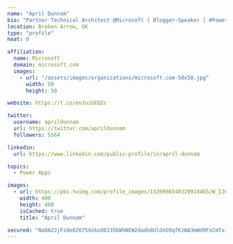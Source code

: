 ```yaml
---
name: "April Dunnam"
bio: "Partner Technical Architect @Microsoft | Blogger-Speaker | #PowerApps, #PowerAutomate, #Office365, #SharePoint | #WIT | #Karaoke Queen"
location: Broken Arrow, OK
type: "profile"
heat: 0

affiliation:
  name: Microsoft
  domain: microsoft.com
  images:
    - url: "/assets/images/organizations/microsoft.com-50x50.jpg"
      width: 50
      height: 50

website: https://t.co/enJuiGEQZc

twitter:
  username: aprildunnam
  url: https://twitter.com/aprildunnam
  followers: 5564

linkedin:
  url: https://www.linkedin.com/public-profile/in/april-dunnam

topics:
  - Power Apps

images:
  - url: https://pbs.twimg.com/profile_images/1326986540329918465/W_IJ6Ih2_400x400.jpg
    width: 400
    height: 400
    isCached: true
    title: "April Dunnam"

secured: "NaOAZJjFzde8Z675XokoXDJ35bWhNEW2dade8UldnG9qfKzWA3mWd9FxCmTxJ3G+c2qThVhM9wryE3BcjL626zolNDzdAYeITzK3pdDKOiWPN95oawbvJ+4tZrtmS584Sq91IfyiTM1kXt/mmUILXULiFsVNMWv1ovxiF/dr6vnB//dg/yOpnRKEQImTUv34sMB3mOrh3pVYnWpxLAE29jR1w9dxJQE8pOhonS/Y+YBOQPO+LRrzJ8Kz/sInUnGmwHpImrWiUbYkpLD5gT79DlZOP+fb/zXXdZz7S7U73TnCA0bkSdWDgZVqQbeoXPKlTIStrdAmltUNvGsAMBmpSxLOD1D4M6R9DH3yaTnBIQuYcQ0WpBfhUuspbcH8cUUMrS0yUPwbCoWtaJdl7oQVz4PAEYyYNUr0mLEpOHMRNp0=;5W9X8L/ePJ+bylIVpVPW0w=="
---
```


